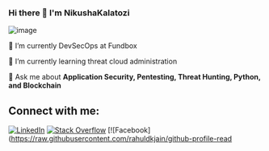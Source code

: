 ### Hi there 👋 I'm NikushaKalatozi

![image]({https://img.shields.io/badge/LinkedIn-0077B5?style=for-the-badge&logo=linkedin&logoColor=white})

🔭 I’m currently DevSecOps at Fundbox

🌱 I’m currently learning threat cloud administration

💬 Ask me about **Application Security, Pentesting, Threat Hunting, Python, and Blockchain**

## Connect with me:

[![LinkedIn](https://raw.githubusercontent.com/rahuldkjain/github-profile-readme-generator/master/src/images/icons/Social/linked-in-alt.svg)](https://linkedin.com/in/) [![Stack Overflow](https://raw.githubusercontent.com/rahuldkjain/github-profile-readme-generator/master/src/images/icons/Social/stack-overflow.svg)](https://stackoverflow.com/users/17436415/grudev325) [![Facebook](https://raw.githubusercontent.com/rahuldkjain/github-profile-read
